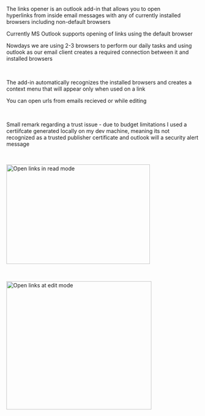 <div class="wikidoc">
<p>The links opener is an outlook add-in that allows you to open hyperlinks&nbsp;from inside email messages with any of currently installed browsers including non-default browsers</p>
<p>Currently MS Outlook supports opening of links using the default browser</p>
<p>Nowdays we are&nbsp;using 2-3 browsers to perform our daily tasks and using outlook as our email client creates a required connection between it and installed browsers</p>
<p>&nbsp;</p>
<p>The add-in automatically recognizes the installed browsers and creates a context menu that will appear only when used on a link</p>
<p>You can open urls from emails recieved or while&nbsp;editing</p>
<p>&nbsp;</p>
<p>Small remark regarding a trust issue - due to budget limitations I used a certiifcate generated locally on my dev machine, meaning its not recognized as a trusted publisher certificate and outlook will a security alert message</p>
<p>&nbsp;</p>
<p><img src="https://www.codeplex.com/Download?ProjectName=outlooklinksopener&DownloadId=1565864" alt="Open links in read mode" width="375" height="260"></p>
<p>&nbsp;</p>
<p><img src="https://www.codeplex.com/Download?ProjectName=outlooklinksopener&DownloadId=1565865" alt="Open links at edit mode" width="379" height="335"></p>
<p>&nbsp;</p>
</div><div class="ClearBoth"></div>
